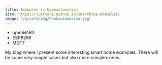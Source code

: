 ```yaml
---
title: Examples in homeautomation
site: https://justcoke.github.io/smarthome-examples/
image: "/assets/img/homeautomation.jpg"
---
```


* openHAB2
* ESP8266
* MQTT

My blog where I present some interesting smart home examples. There will be some very simple cases but also more complex ones.
